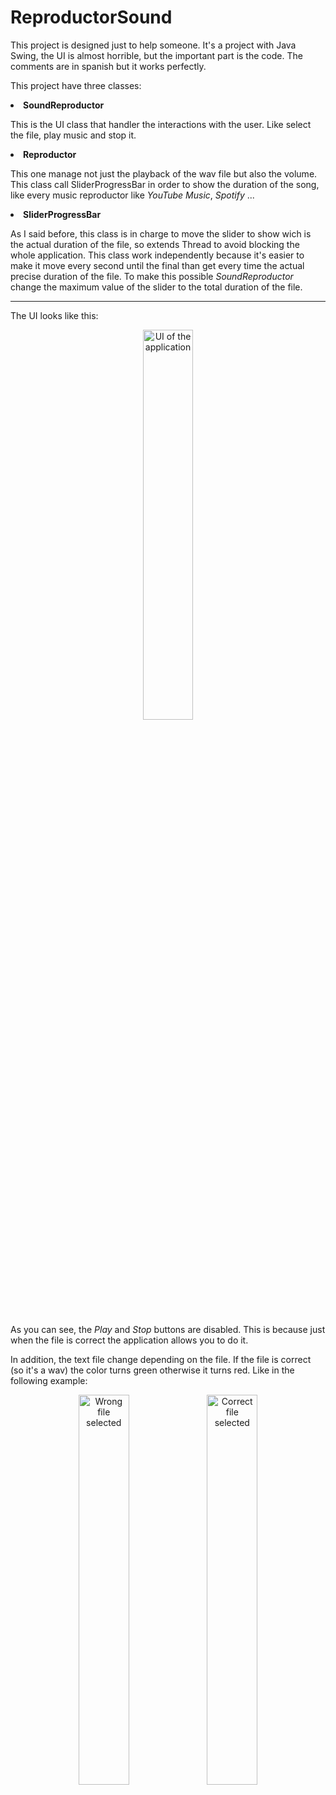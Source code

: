 # ReproductorSound
This project is designed just to help someone. It's a project with Java Swing, the UI is almost horrible, but the important part is the code. The comments are in spanish but it works perfectly.

This project have three classes:
<li><b>SoundReproductor</b></li>
<p>This is the UI class that handler the interactions with the user. Like select the file, play music and stop it.</p>
<li><b>Reproductor</b></li>
<p>This one manage not just the playback of the wav file but also the volume. This class call SliderProgressBar in order to show the duration of the song, like every music reproductor like <i>YouTube Music</i>, <i>Spotify</i> ...</p>
<li><b>SliderProgressBar</b></li>
<p>As I said before, this class is in charge to move the slider to show wich is the actual duration of the file, so extends Thread to avoid blocking the whole application. This class work independently because it's easier to make it move every second until the final than get every time the actual precise duration of the file. To make this possible <i>SoundReproductor</i> change the maximum value of the slider to the total duration of the file.</p>

<hr>
<p>The UI looks like this:</p>
<div align="center">
  <img src="https://github.com/user-attachments/assets/ba822321-f1da-4592-b60e-89db75d847ce" alt="UI of the application" width="40%" height="40%" >
</div><br>
<p>As you can see, the <i>Play</i> and <i>Stop</i> buttons are disabled. This is because just when the file is correct the application allows you to do it.</p>

<p>In addition, the text file change depending on the file. If the file is correct (so it's a wav) the color turns green otherwise it turns red. Like in the following example:</p>
<div align="center">
  <img src="https://github.com/user-attachments/assets/c820992f-dd3c-40f7-b8af-068b459c980d" alt="Wrong file selected" width="40%" height="40%">
  <img src="https://github.com/user-attachments/assets/912c6bb8-1bc4-4ebf-bac0-041b041c5e2b" alt="Correct file selected" width="40%" height="40%">
</div>


